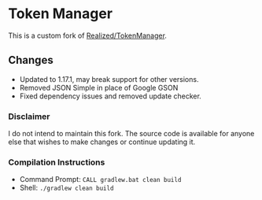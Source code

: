 # Token Manager
This is a custom fork of [Realized/TokenManager](https://github.com/Realizedd/TokenManager).

## Changes
- Updated to 1.17.1, may break support for other versions.
- Removed JSON Simple in place of Google GSON
- Fixed dependency issues and removed update checker.

### Disclaimer
I do not intend to maintain this fork.
The source code is available for anyone else that wishes to make changes or continue updating it.

### Compilation Instructions
- Command Prompt: `CALL gradlew.bat clean build`
- Shell: `./gradlew clean build`
